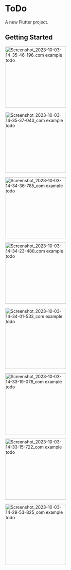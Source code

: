# ToDo

A new Flutter project.

## Getting Started

<p><img src="https://github.com/rjk51/ToDo/assets/77317609/833e28c6-3344-4e11-94f2-dc086f120735" alt="Screenshot_2023-10-03-14-35-46-196_com example todo" width = "200"></p>
<p><img src="https://github.com/rjk51/ToDo/assets/77317609/d8d7770a-3d6e-47d2-a077-d119ae1a9818" alt="Screenshot_2023-10-03-14-35-37-043_com example todo"  width = "200"></p>
<p><img src="https://github.com/rjk51/ToDo/assets/77317609/3a82ee2b-9a69-45d4-80d0-df32f30864a1" alt="Screenshot_2023-10-03-14-34-36-785_com example todo" width = "200"></p>
<p><img src="https://github.com/rjk51/ToDo/assets/77317609/16c0e376-5ebd-4c80-b42a-09f15560dddc" alt="Screenshot_2023-10-03-14-34-23-480_com example todo" width = "200"></p>
<p><img src="https://github.com/rjk51/ToDo/assets/77317609/db66b3d5-f653-4766-ac4b-01be1853c189" alt="Screenshot_2023-10-03-14-34-01-533_com example todo" width = "200"></p>
<p><img src="https://github.com/rjk51/ToDo/assets/77317609/e2a1b7cc-6802-4fcc-9b34-b282bc2844ee" alt="Screenshot_2023-10-03-14-33-19-079_com example todo" width = "200"></p>
<p><img src="https://github.com/rjk51/ToDo/assets/77317609/47a3ba95-b4fe-46c6-a7f0-0accf557fc9a" alt="Screenshot_2023-10-03-14-33-15-722_com example todo" width = "200"></p>
<p><img src="https://github.com/rjk51/ToDo/assets/77317609/05974f82-89f9-4985-86c4-9bb80808ea4d" alt="Screenshot_2023-10-03-14-29-53-825_com example todo" width = "200"></p>
